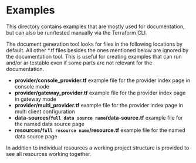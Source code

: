 # Examples

This directory contains examples that are mostly used for documentation, but can also be run/tested manually via the Terraform CLI.

The document generation tool looks for files in the following locations by default. All other *.tf files besides the ones mentioned below are ignored by the documentation tool. This is useful for creating examples that can run and/or ar testable even if some parts are not relevant for the documentation.

* **provider/console_provider.tf** example file for the provider index page in console mode
* **provider/gateway_provider.tf** example file for the provider index page in gateway mode
* **provider/multi_provider.tf** example file for the provider index page in multi client configuration
* **data-sources/`full data source name`/data-source.tf** example file for the named data source page
* **resources/`full resource name`/resource.tf** example file for the named data source page

In addition to individual resources a working project structure is provided to see all resources working together.
